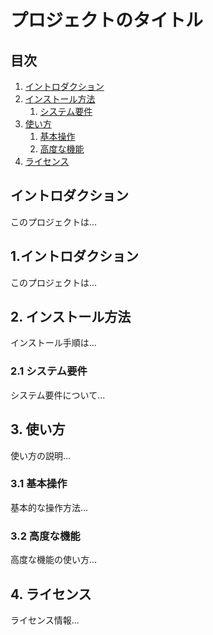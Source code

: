 # プロジェクトのタイトル

## 目次
1. [イントロダクション](#イントロダクション)
2. [インストール方法](#インストール方法)
   1. [システム要件](#システム要件)
3. [使い方](#使い方)
   1. [基本操作](#基本操作)
   2. [高度な機能](#高度な機能)
4. [ライセンス](#ライセンス)

## イントロダクション
このプロジェクトは...

## 1.イントロダクション
このプロジェクトは...

## 2. インストール方法
インストール手順は...

### 2.1 システム要件
システム要件について...

## 3. 使い方
使い方の説明...

### 3.1 基本操作
基本的な操作方法...

### 3.2 高度な機能
高度な機能の使い方...

## 4. ライセンス
ライセンス情報...

